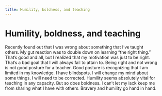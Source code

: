 ```yaml
---
title: Humility, boldness, and teaching
---
```


# Humility, boldness, and teaching

Recently found out that I was wrong about something that I’ve taught others. My gut reaction was to double down on learning “the right thing.” That’s good and all, but I realized that my motivation was just to be right. That’s a bad goal that I will always fail to attain to. Being right and not wrong is not good posture for a teacher. Good posture is recognizing that I am limited in my knowledge. I have blindspots. I will change my mind about some things. I will need to be corrected. Humility seems absolutely vital for teaching in any capacity. But so does boldness. I can’t let my lack keep me from sharing what I have with others. Bravery and humility go hand in hand.
